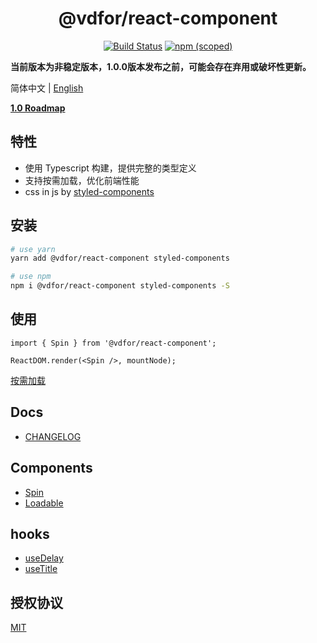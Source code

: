<h1 align='center'>@vdfor/react-component</h1>

<div align='center'>

[![Build Status](https://travis-ci.org/vdfor/react-component.svg?branch=master)](https://travis-ci.org/vdfor/react-component)
[![npm (scoped)](https://img.shields.io/npm/v/@vdfor/react-component.svg)](https://www.npmjs.com/package/@vdfor/react-component)

</div>

**当前版本为非稳定版本，1.0.0版本发布之前，可能会存在弃用或破坏性更新。**

简体中文 | [English](./README.en.md)

**[1.0 Roadmap](https://github.com/vdfor/react-component/issues/1)**

## 特性

+ 使用 Typescript 构建，提供完整的类型定义
+ 支持按需加载，优化前端性能
+ css in js by [styled-components](https://github.com/styled-components/styled-components)

## 安装

```bash
# use yarn
yarn add @vdfor/react-component styled-components

# use npm
npm i @vdfor/react-component styled-components -S
```

## 使用

```tsx
import { Spin } from '@vdfor/react-component';

ReactDOM.render(<Spin />, mountNode);
```

[按需加载](./docs/use-babel-plugin-import.md)

## Docs

+ [CHANGELOG](./CHANGELOG.md)

## Components

+ [Spin](./src/Spin)
+ [Loadable](./src/Loadable)

## hooks

+ [useDelay](./src/useDelay)
+ [useTitle](./src/useTitle)

## 授权协议

[MIT](./License)